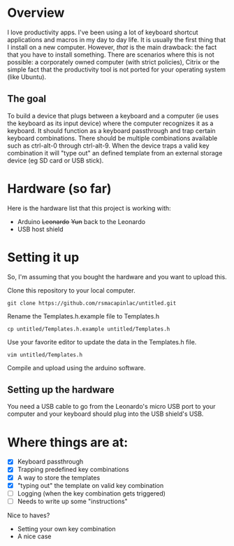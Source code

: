 # Overview

I love productivity apps. I've been using a lot of keyboard shortcut
applications and macros in my day to day life. It is usually the first thing
that I install on a new computer. However, _that_ is the main drawback: the fact
that you have to install something. There are scenarios where this is not
possible: a corporately owned computer (with strict policies), Citrix or the
simple fact that the productivity tool is not ported for your operating
system (like Ubuntu).

## The goal

To build a device that plugs between a keyboard and a computer (ie uses the
keyboard as its input device) where the computer recognizes it as a keyboard. It
should function as a keyboard passthrough and trap certain keyboard
combinations. There should be multiple combinations available such as ctrl-alt-0
through ctrl-alt-9. When the device traps a valid key combination it will "type
out" an defined template from an external storage device (eg SD card or USB
stick).

# Hardware (so far)

Here is the hardware list that this project is working with:

* Arduino ~~Leonardo~~ ~~Yun~~ back to the Leonardo
* USB host shield

# Setting it up

So, I'm assuming that you bought the hardware and you want to upload this.

Clone this repository to your local computer.

`git clone https://github.com/rsmacapinlac/untitled.git`

Rename the Templates.h.example file to Templates.h

`cp untitled/Templates.h.example untitled/Templates.h`

Use your favorite editor to update the data in the Templates.h file.

`vim untitled/Templates.h`

Compile and upload using the arduino software.

## Setting up the hardware

You need a USB cable to go from the Leonardo's micro USB port to your computer
and your keyboard should plug into the USB shield's USB.

# Where things are at:

* [x] Keyboard passthrough
* [x] Trapping predefined key combinations
* [x] A way to store the templates
* [x] "typing out" the template on valid key combination
* [ ] Logging (when the key combination gets triggered)
* [ ] Needs to write up some "instructions"

Nice to haves?

* Setting your own key combination
* A nice case
